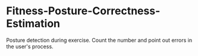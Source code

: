 # Fitness-Posture-Correctness-Estimation
Posture detection during exercise. Count the number and point out errors in the user's process.
